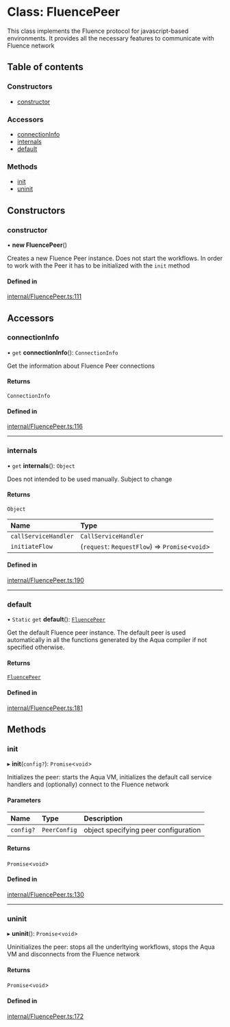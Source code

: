 # Class: FluencePeer

This class implements the Fluence protocol for javascript-based environments.
It provides all the necessary features to communicate with Fluence network

## Table of contents

### Constructors

- [constructor](js-sdk/6_reference/classes/FluencePeer.md#constructor)

### Accessors

- [connectionInfo](js-sdk/6_reference/classes/FluencePeer.md#connectioninfo)
- [internals](js-sdk/6_reference/classes/FluencePeer.md#internals)
- [default](js-sdk/6_reference/classes/FluencePeer.md#default)

### Methods

- [init](js-sdk/6_reference/classes/FluencePeer.md#init)
- [uninit](js-sdk/6_reference/classes/FluencePeer.md#uninit)

## Constructors

### constructor

• **new FluencePeer**()

Creates a new Fluence Peer instance. Does not start the workflows.
In order to work with the Peer it has to be initialized with the `init` method

#### Defined in

[internal/FluencePeer.ts:111](https://github.com/fluencelabs/fluence-js/blob/480d630/src/internal/FluencePeer.ts#L111)

## Accessors

### connectionInfo

• `get` **connectionInfo**(): `ConnectionInfo`

Get the information about Fluence Peer connections

#### Returns

`ConnectionInfo`

#### Defined in

[internal/FluencePeer.ts:116](https://github.com/fluencelabs/fluence-js/blob/480d630/src/internal/FluencePeer.ts#L116)

___

### internals

• `get` **internals**(): `Object`

Does not intended to be used manually. Subject to change

#### Returns

`Object`

| Name | Type |
| :------ | :------ |
| `callServiceHandler` | `CallServiceHandler` |
| `initiateFlow` | (`request`: `RequestFlow`) => `Promise`<`void`\> |

#### Defined in

[internal/FluencePeer.ts:190](https://github.com/fluencelabs/fluence-js/blob/480d630/src/internal/FluencePeer.ts#L190)

___

### default

• `Static` `get` **default**(): [`FluencePeer`](js-sdk/6_reference/classes/FluencePeer.md)

Get the default Fluence peer instance. The default peer is used automatically in all the functions generated
by the Aqua compiler if not specified otherwise.

#### Returns

[`FluencePeer`](js-sdk/6_reference/classes/FluencePeer.md)

#### Defined in

[internal/FluencePeer.ts:181](https://github.com/fluencelabs/fluence-js/blob/480d630/src/internal/FluencePeer.ts#L181)

## Methods

### init

▸ **init**(`config?`): `Promise`<`void`\>

Initializes the peer: starts the Aqua VM, initializes the default call service handlers
and (optionally) connect to the Fluence network

#### Parameters

| Name | Type | Description |
| :------ | :------ | :------ |
| `config?` | `PeerConfig` | object specifying peer configuration |

#### Returns

`Promise`<`void`\>

#### Defined in

[internal/FluencePeer.ts:130](https://github.com/fluencelabs/fluence-js/blob/480d630/src/internal/FluencePeer.ts#L130)

___

### uninit

▸ **uninit**(): `Promise`<`void`\>

Uninitializes the peer: stops all the underltying workflows, stops the Aqua VM
and disconnects from the Fluence network

#### Returns

`Promise`<`void`\>

#### Defined in

[internal/FluencePeer.ts:172](https://github.com/fluencelabs/fluence-js/blob/480d630/src/internal/FluencePeer.ts#L172)
